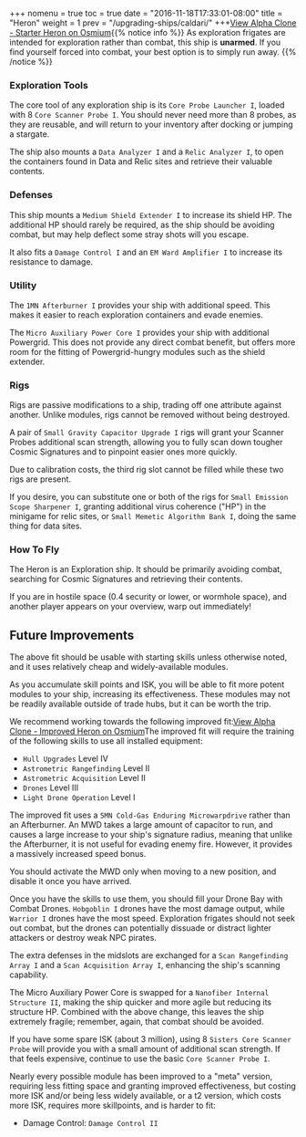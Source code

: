 +++ nomenu = true toc = true date = "2016-11-18T17:33:01-08:00" title = "Heron" weight = 1 prev = "/upgrading-ships/caldari/" +++<object type="image/svg+xml" data="https://o.smium.org/api/convert/118487/svg/118487-alpha-clone---starter-heron.svg?privatetoken=51919643438219264"><a href="https://o.smium.org/loadout/private/118487/51919643438219264">View Alpha Clone - Starter Heron on Osmium</a></object>{{% notice info %}} As exploration frigates are intended for exploration rather than combat, this ship is **unarmed**. If you find yourself forced into combat, your best option is to simply run away. {{% /notice %}}

### Exploration Tools

The core tool of any exploration ship is its `Core Probe Launcher I`, loaded with 8 `Core Scanner Probe I`. You should never need more than 8 probes, as they are reusable, and will return to your inventory after docking or jumping a stargate.

The ship also mounts a `Data Analyzer I` and a `Relic Analyzer I`, to open the containers found in Data and Relic sites and retrieve their valuable contents.

### Defenses

This ship mounts a `Medium Shield Extender I` to increase its shield HP. The additional HP should rarely be required, as the ship should be avoiding combat, but may help deflect some stray shots will you escape.

It also fits a `Damage Control I` and an `EM Ward Amplifier I` to increase its resistance to damage.

### Utility

The `1MN Afterburner I` provides your ship with additional speed. This makes it easier to reach exploration containers and evade enemies.

The `Micro Auxiliary Power Core I` provides your ship with additional Powergrid. This does not provide any direct combat benefit, but offers more room for the fitting of Powergrid-hungry modules such as the shield extender.

### Rigs

Rigs are passive modifications to a ship, trading off one attribute against another. Unlike modules, rigs cannot be removed without being destroyed.

A pair of `Small Gravity Capacitor Upgrade I` rigs will grant your Scanner Probes additional scan strength, allowing you to fully scan down tougher Cosmic Signatures and to pinpoint easier ones more quickly.

Due to calibration costs, the third rig slot cannot be filled while these two rigs are present.

If you desire, you can substitute one or both of the rigs for `Small Emission Scope Sharpener I`, granting additional virus coherence ("HP") in the minigame for relic sites, or `Small Memetic Algorithm Bank I`, doing the same thing for data sites.

### How To Fly

The Heron is an Exploration ship. It should be primarily avoiding combat, searching for Cosmic Signatures and retrieving their contents.

If you are in hostile space (0.4 security or lower, or wormhole space), and another player appears on your overview, warp out immediately!

## Future Improvements

The above fit should be usable with starting skills unless otherwise noted, and it uses relatively cheap and widely-available modules.

As you accumulate skill points and ISK, you will be able to fit more potent modules to your ship, increasing its effectiveness. These modules may not be readily available outside of trade hubs, but it can be worth the trip.

We recommend working towards the following improved fit:<object type="image/svg+xml" data="https://o.smium.org/api/convert/118488/svg/118488-alpha-clone---improved-heron.svg?privatetoken=1113267141009735680"><a href="https://o.smium.org/loadout/private/118488/1113267141009735680">View Alpha Clone - Improved Heron on Osmium</a></object>The improved fit will require the training of the following skills to use all installed equipment:

* `Hull Upgrades` Level IV
* `Astrometric Rangefinding` Level II
* `Astrometric Acquisition` Level II
* `Drones` Level III
* `Light Drone Operation` Level I

The improved fit uses a `5MN Cold-Gas Enduring Microwarpdrive` rather than an Afterburner. An MWD takes a large amount of capacitor to run, and causes a large increase to your ship's signature radius, meaning that unlike the Afterburner, it is not useful for evading enemy fire. However, it provides a massively increased speed bonus.

You should activate the MWD only when moving to a new position, and disable it once you have arrived.

Once you have the skills to use them, you should fill your Drone Bay with Combat Drones. `Hobgoblin I` drones have the most damage output, while `Warrior I` drones have the most speed. Exploration frigates should not seek out combat, but the drones can potentially dissuade or distract lighter attackers or destroy weak NPC pirates.

The extra defenses in the midslots are exchanged for a `Scan Rangefinding Array I` and a `Scan Acquisition Array I`, enhancing the ship's scanning capability.

The Micro Auxiliary Power Core is swapped for a `Nanofiber Internal Structure II`, making the ship quicker and more agile but reducing its structure HP. Combined with the above change, this leaves the ship extremely fragile; remember, again, that combat should be avoided.

If you have some spare ISK (about 3 million), using 8 `Sisters Core Scanner Probe` will provide you with a small amount of additional scan strength. If that feels expensive, continue to use the basic `Core Scanner Probe I`.

Nearly every possible module has been improved to a "meta" version, requiring less fitting space and granting improved effectiveness, but costing more ISK and/or being less widely available, or a t2 version, which costs more ISK, requires more skillpoints, and is harder to fit:

* Damage Control: `Damage Control II`